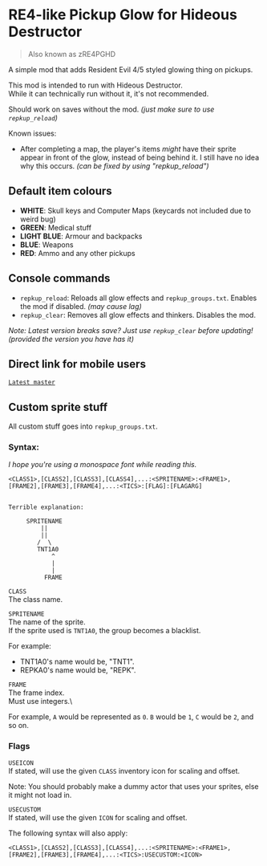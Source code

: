 # RE4-like Pickup Glow for Hideous Destructor
> Also known as zRE4PGHD

A simple mod that adds Resident Evil 4/5 styled glowing thing on pickups.

This mod is intended to run with Hideous Destructor.\
While it can technically run without it, it's not recommended.

Should work on saves without the mod. *(just make sure to use `repkup_reload`)*

Known issues:
* After completing a map, the player's items *might* have their sprite appear in front of the glow, instead of being behind it. I still have no idea why this occurs. *(can be fixed by using "repkup_reload")*

## Default item colours
* **WHITE**: Skull keys and Computer Maps (keycards not included due to weird bug)
* **GREEN**: Medical stuff
* **LIGHT BLUE**: Armour and backpacks
* **BLUE**: Weapons
* **RED**: Ammo and any other pickups

## Console commands
* `repkup_reload`: Reloads all glow effects and `repkup_groups.txt`. Enables the mod if disabled. *(may cause lag)*
* `repkup_clear`: Removes all glow effects and thinkers. Disables the mod.

*Note: Latest version breaks save? Just use `repkup_clear` before updating! (provided the version you have has it)*

## Direct link for mobile users
[`Latest master`](https://github.com/dastrukar/zre4pghd/archive/refs/heads/master.zip)

## Custom sprite stuff
All custom stuff goes into `repkup_groups.txt`.

### Syntax:
*I hope you're using a monospace font while reading this.*
```
<CLASS1>,[CLASS2],[CLASS3],[CLASS4],...:<SPRITENAME>:<FRAME1>,[FRAME2],[FRAME3],[FRAME4],...:<TICS>:[FLAG]:[FLAGARG]


Terrible explanation:

     SPRITENAME
         ||
         ||
        /  \
        TNT1A0
            ^
            |
            |
          FRAME

```

`CLASS`\
The class name.


`SPRITENAME`\
The name of the sprite.\
If the sprite used is `TNT1A0`, the group becomes a blacklist.

For example:
* TNT1A0's name would be, "TNT1".
* REPKA0's name would be, "REPK".


`FRAME`\
The frame index.\
Must use integers.\

For example, `A` would be represented as `0`. `B` would be `1`, `C` would be `2`, and so on.


### Flags
`USEICON`\
If stated, will use the given `CLASS` inventory icon for scaling and offset.

Note: You should probably make a dummy actor that uses your sprites, else it might not load in.

`USECUSTOM`\
If stated, will use the given `ICON` for scaling and offset.

The following syntax will also apply:
```
<CLASS1>,[CLASS2],[CLASS3],[CLASS4],...:<SPRITENAME>:<FRAME1>,[FRAME2],[FRAME3],[FRAME4],...:<TICS>:USECUSTOM:<ICON>
```
